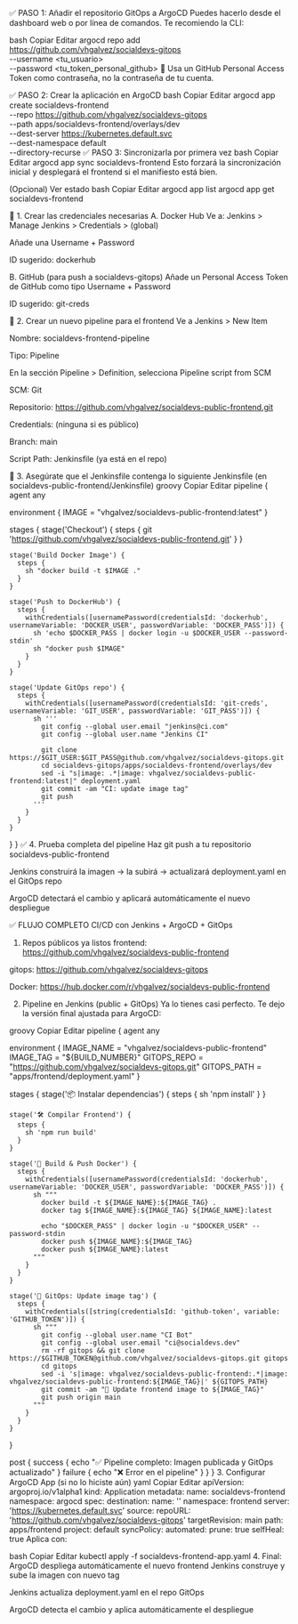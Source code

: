 ✅ PASO 1: Añadir el repositorio GitOps a ArgoCD
Puedes hacerlo desde el dashboard web o por línea de comandos. Te recomiendo la CLI:

bash
Copiar
Editar
argocd repo add https://github.com/vhgalvez/socialdevs-gitops \
  --username <tu_usuario> \
  --password <tu_token_personal_github>
🔐 Usa un GitHub Personal Access Token como contraseña, no la contraseña de tu cuenta.

✅ PASO 2: Crear la aplicación en ArgoCD
bash
Copiar
Editar
argocd app create socialdevs-frontend \
  --repo https://github.com/vhgalvez/socialdevs-gitops \
  --path apps/socialdevs-frontend/overlays/dev \
  --dest-server https://kubernetes.default.svc \
  --dest-namespace default \
  --directory-recurse
✅ PASO 3: Sincronizarla por primera vez
bash
Copiar
Editar
argocd app sync socialdevs-frontend
Esto forzará la sincronización inicial y desplegará el frontend si el manifiesto está bien.

(Opcional) Ver estado
bash
Copiar
Editar
argocd app list
argocd app get socialdevs-frontend


🧱 1. Crear las credenciales necesarias
A. Docker Hub
Ve a: Jenkins > Manage Jenkins > Credentials > (global)

Añade una Username + Password

ID sugerido: dockerhub

B. GitHub (para push a socialdevs-gitops)
Añade un Personal Access Token de GitHub como tipo Username + Password

ID sugerido: git-creds

🧪 2. Crear un nuevo pipeline para el frontend
Ve a Jenkins > New Item

Nombre: socialdevs-frontend-pipeline

Tipo: Pipeline

En la sección Pipeline > Definition, selecciona Pipeline script from SCM

SCM: Git

Repositorio: https://github.com/vhgalvez/socialdevs-public-frontend.git

Credentials: (ninguna si es público)

Branch: main

Script Path: Jenkinsfile (ya está en el repo)

🔧 3. Asegúrate que el Jenkinsfile contenga lo siguiente
Jenkinsfile (en socialdevs-public-frontend/Jenkinsfile)
groovy
Copiar
Editar
pipeline {
  agent any

  environment {
    IMAGE = "vhgalvez/socialdevs-public-frontend:latest"
  }

  stages {
    stage('Checkout') {
      steps {
        git 'https://github.com/vhgalvez/socialdevs-public-frontend.git'
      }
    }

    stage('Build Docker Image') {
      steps {
        sh "docker build -t $IMAGE ."
      }
    }

    stage('Push to DockerHub') {
      steps {
        withCredentials([usernamePassword(credentialsId: 'dockerhub', usernameVariable: 'DOCKER_USER', passwordVariable: 'DOCKER_PASS')]) {
          sh 'echo $DOCKER_PASS | docker login -u $DOCKER_USER --password-stdin'
          sh "docker push $IMAGE"
        }
      }
    }

    stage('Update GitOps repo') {
      steps {
        withCredentials([usernamePassword(credentialsId: 'git-creds', usernameVariable: 'GIT_USER', passwordVariable: 'GIT_PASS')]) {
          sh '''
            git config --global user.email "jenkins@ci.com"
            git config --global user.name "Jenkins CI"

            git clone https://$GIT_USER:$GIT_PASS@github.com/vhgalvez/socialdevs-gitops.git
            cd socialdevs-gitops/apps/socialdevs-frontend/overlays/dev
            sed -i "s|image: .*|image: vhgalvez/socialdevs-public-frontend:latest|" deployment.yaml
            git commit -am "CI: update image tag"
            git push
          '''
        }
      }
    }
  }
}
✅ 4. Prueba completa del pipeline
Haz git push a tu repositorio socialdevs-public-frontend

Jenkins construirá la imagen → la subirá → actualizará deployment.yaml en el GitOps repo

ArgoCD detectará el cambio y aplicará automáticamente el nuevo despliegue




✅ FLUJO COMPLETO CI/CD con Jenkins + ArgoCD + GitOps
1. Repos públicos ya listos
frontend: https://github.com/vhgalvez/socialdevs-public-frontend

gitops: https://github.com/vhgalvez/socialdevs-gitops

Docker: https://hub.docker.com/r/vhgalvez/socialdevs-public-frontend

2. Pipeline en Jenkins (public + GitOps)
Ya lo tienes casi perfecto. Te dejo la versión final ajustada para ArgoCD:

groovy
Copiar
Editar
pipeline {
  agent any

  environment {
    IMAGE_NAME = "vhgalvez/socialdevs-public-frontend"
    IMAGE_TAG = "${BUILD_NUMBER}"
    GITOPS_REPO = "https://github.com/vhgalvez/socialdevs-gitops.git"
    GITOPS_PATH = "apps/frontend/deployment.yaml"
  }

  stages {
    stage('📦 Instalar dependencias') {
      steps {
        sh 'npm install'
      }
    }

    stage('🛠️ Compilar Frontend') {
      steps {
        sh 'npm run build'
      }
    }

    stage('🐳 Build & Push Docker') {
      steps {
        withCredentials([usernamePassword(credentialsId: 'dockerhub', usernameVariable: 'DOCKER_USER', passwordVariable: 'DOCKER_PASS')]) {
          sh """
            docker build -t ${IMAGE_NAME}:${IMAGE_TAG} .
            docker tag ${IMAGE_NAME}:${IMAGE_TAG} ${IMAGE_NAME}:latest

            echo "$DOCKER_PASS" | docker login -u "$DOCKER_USER" --password-stdin
            docker push ${IMAGE_NAME}:${IMAGE_TAG}
            docker push ${IMAGE_NAME}:latest
          """
        }
      }
    }

    stage('🚀 GitOps: Update image tag') {
      steps {
        withCredentials([string(credentialsId: 'github-token', variable: 'GITHUB_TOKEN')]) {
          sh """
            git config --global user.name "CI Bot"
            git config --global user.email "ci@socialdevs.dev"
            rm -rf gitops && git clone https://$GITHUB_TOKEN@github.com/vhgalvez/socialdevs-gitops.git gitops
            cd gitops
            sed -i 's|image: vhgalvez/socialdevs-public-frontend:.*|image: vhgalvez/socialdevs-public-frontend:${IMAGE_TAG}|' ${GITOPS_PATH}
            git commit -am "🔄 Update frontend image to ${IMAGE_TAG}"
            git push origin main
          """
        }
      }
    }
  }

  post {
    success {
      echo "✅ Pipeline completo: Imagen publicada y GitOps actualizado"
    }
    failure {
      echo "❌ Error en el pipeline"
    }
  }
}
3. Configurar ArgoCD App (si no lo hiciste aún)
yaml
Copiar
Editar
apiVersion: argoproj.io/v1alpha1
kind: Application
metadata:
  name: socialdevs-frontend
  namespace: argocd
spec:
  destination:
    name: ''
    namespace: frontend
    server: 'https://kubernetes.default.svc'
  source:
    repoURL: 'https://github.com/vhgalvez/socialdevs-gitops'
    targetRevision: main
    path: apps/frontend
  project: default
  syncPolicy:
    automated:
      prune: true
      selfHeal: true
Aplica con:

bash
Copiar
Editar
kubectl apply -f socialdevs-frontend-app.yaml
4. Final: ArgoCD despliega automáticamente el nuevo frontend
Jenkins construye y sube la imagen con nuevo tag

Jenkins actualiza deployment.yaml en el repo GitOps

ArgoCD detecta el cambio y aplica automáticamente el despliegue

